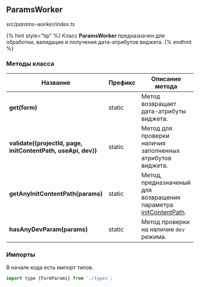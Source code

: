 ## ParamsWorker

_src/params-worker/index.ts_

{% hint style="tip" %}
Класс **ParamsWorker** предназначен для обработки, валидации и получения дата-атрибутов виджета.
{% endhint %}

### Методы класса

| Название                                                      | Префикс | Описание метода                                                                          |
|---------------------------------------------------------------|---------|------------------------------------------------------------------------------------------|
| **get(form)**                                                 | static  | Метод возвращает дата-атрибуты виджета.                                                  |
| **validate({projectId, page, initContentPath, useApi, dev})** | static  | Метод для проверки наличия заполненных атрибутов виджета.                                |
| **getAnyInitContentPath(params)**                             | static  | Метод, предназначеный для возвращения параметра [initContentPath](PARAMSWORKERTYPES.md). |
| **hasAnyDevParam(params)**                                    | static  | Метод проверки на наличие `dev` режима.                                                  |

### Импорты

В начале кода есть импорт типов.

```js
import type {FormParams} from './types';
```
